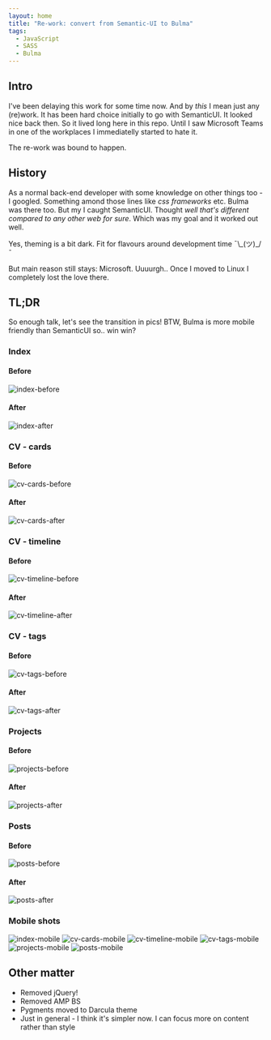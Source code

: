 ```yaml
---
layout: home
title: "Re-work: convert from Semantic-UI to Bulma"
tags:
  - JavaScript
  - SASS
  - Bulma
---
```


## Intro
I've been delaying this work for some time now.
And by _this_ I mean just any (re)work.
It has been hard choice initially to go with SemanticUI.
It looked nice back then.
So it lived long here in this repo.
Until I saw Microsoft Teams in one of the workplaces I immediatelly started to hate it.

The re-work was bound to happen.

## History

As a normal back-end developer with some knowledge on other things too - I googled.
Something amond those lines like _css frameworks_ etc.
Bulma was there too.
But my I caught SemanticUI.
Thought _well that's different compared to any other web for sure_.
Which was my goal and it worked out well.

Yes, theming is a bit dark.
Fit for flavours around development time ¯\\\_(ツ)_/¯

But main reason still stays: Microsoft.
Uuuurgh..
Once I moved to Linux I completely lost the love there.

## TL;DR

So enough talk, let's see the transition in pics!
BTW, Bulma is more mobile friendly than SemanticUI so.. win win?

### Index

#### Before

![index-before](/assets/img/posts/20201029-website-upgrade/home-before.png)

#### After

![index-after](/assets/img/posts/20201029-website-upgrade/home-after.png)

### CV - cards

#### Before

![cv-cards-before](/assets/img/posts/20201029-website-upgrade/cv-cards-before.png)

#### After

![cv-cards-after](/assets/img/posts/20201029-website-upgrade/cv-cards-after.png)

### CV - timeline

#### Before

![cv-timeline-before](/assets/img/posts/20201029-website-upgrade/cv-timeline-before.png)

#### After

![cv-timeline-after](/assets/img/posts/20201029-website-upgrade/cv-timeline-after.png)

### CV - tags

#### Before

![cv-tags-before](/assets/img/posts/20201029-website-upgrade/cv-tags-before.png)

#### After

![cv-tags-after](/assets/img/posts/20201029-website-upgrade/cv-tags-after.png)

### Projects

#### Before

![projects-before](/assets/img/posts/20201029-website-upgrade/projects-before.png)

#### After

![projects-after](/assets/img/posts/20201029-website-upgrade/projects-after.png)

### Posts

#### Before

![posts-before](/assets/img/posts/20201029-website-upgrade/posts-before.png)

#### After

![posts-after](/assets/img/posts/20201029-website-upgrade/posts-after.png)

### Mobile shots

![index-mobile](/assets/img/posts/20201029-website-upgrade/home-mobile.png)
![cv-cards-mobile](/assets/img/posts/20201029-website-upgrade/cv-cards-mobile.png)
![cv-timeline-mobile](/assets/img/posts/20201029-website-upgrade/cv-timeline-mobile.png)
![cv-tags-mobile](/assets/img/posts/20201029-website-upgrade/cv-tags-mobile.png)
![projects-mobile](/assets/img/posts/20201029-website-upgrade/projects-mobile.png)
![posts-mobile](/assets/img/posts/20201029-website-upgrade/posts-mobile.png)

## Other matter

* Removed jQuery!
* Removed AMP BS
* Pygments moved to Darcula theme
* Just in general - I think it's simpler now. I can focus more on content rather than style

